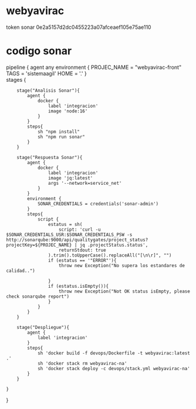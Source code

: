 # webyavirac

token sonar 
0e2a5157d2dc0455223a07afceaef105e75ae110


# codigo sonar 
pipeline {
    agent any
    environment {
        PROJEC_NAME = "webyavirac-front" 
        TAGS = 'sistemaagil'
        HOME = '.'
    }    
    stages {

        stage("Analisis Sonar"){
            agent {
                docker {
                    label 'integracion'
                    image 'node:16'
                }
            }
            steps{ 
                sh "npm install"
                sh "npm run sonar"  
            }
        }

        stage("Respuesta Sonar"){
            agent {
                docker {
                    label 'integracion'
                    image 'jq:latest'
                    args '--network=service_net' 
                }
            }
            environment {
                SONAR_CREDENTIALS = credentials('sonar-admin')
            }            
            steps{ 
                script {
                    estatus = sh(
                        script: 'curl -u $SONAR_CREDENTIALS_USR:$SONAR_CREDENTIALS_PSW -s http://sonarqube:9000/api/qualitygates/project_status?projectKey=${PROJEC_NAME} | jq .projectStatus.status',
                        returnStdout: true
                    ).trim().toUpperCase().replaceAll("[\n\r]", "")
                    if (estatus == '"ERROR"'){
                        throw new Exception("No supera los estandares de calidad..")

                    }
                    if (estatus.isEmpty()){
                        throw new Exception("Not OK status isEmpty, please check sonarqube report")
                    }
                }
            }
        }

        stage("Despliegue"){
            agent {
                label 'integracion'
            }
            steps{
                sh 'docker build -f devops/Dockerfile -t webyavirac:latest .'
                sh 'docker stack rm webyavirac-na'
                sh 'docker stack deploy -c devops/stack.yml webyavirac-na'
            }    
        }
       
    }
}
